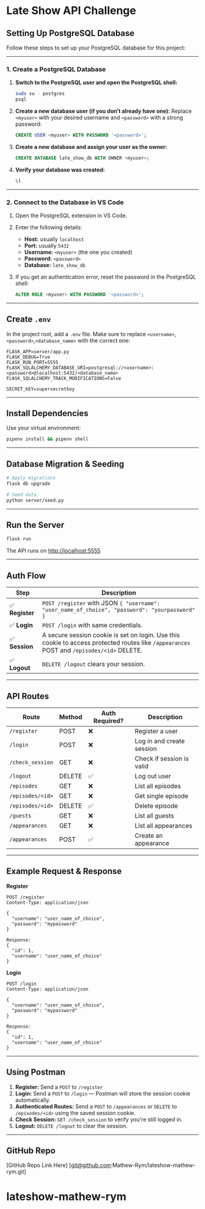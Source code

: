 # Late Show API Challenge
## Setting Up PostgreSQL Database

Follow these steps to set up your PostgreSQL database for this project:

---

### 1.  Create a PostgreSQL Database

1. **Switch to the PostgreSQL user and open the PostgreSQL shell:**

   ```bash
   sudo su - postgres
   psql
   ```

2. **Create a new database user (if you don’t already have one):**
   Replace `<myuser>` with your desired username and `<password>` with a strong password:

   ```sql
   CREATE USER <myuser> WITH PASSWORD '<password>';
   ```

3. **Create a new database and assign your user as the owner:**

   ```sql
   CREATE DATABASE late_show_db WITH OWNER <myuser>;
   ```

4. **Verify your database was created:**

   ```sql
   \l
   ```

---

### 2.  Connect to the Database in VS Code

1. Open the PostgreSQL extension in VS Code.

2. Enter the following details:

   * **Host:** usually `localhost`
   * **Port:** usually `5432`
   * **Username:** `<myuser>` (the one you created)
   * **Password:** `<password>`
   * **Database:** `late_show_db`

3. If you get an authentication error, reset the password in the PostgreSQL shell:

   ```sql
   ALTER ROLE <myuser> WITH PASSWORD '<password>';
   ```

---

## Create `.env`

In the project root, add a `.env` file. Make sure to replace `<username>`,`<password>`,`<database_name>` with the correct one:

```env
FLASK_APP=server/app.py
FLASK_DEBUG=True
FLASK_RUN_PORT=5555
FLASK_SQLALCHEMY_DATABASE_URI=postgresql://<username>:<password>@localhost:5432/<database_name>
FLASK_SQLALCHEMY_TRACK_MODIFICATIONS=False

SECRET_KEY=supersecretkey
```

---

## Install Dependencies

Use your virtual environment:

```bash
pipenv install && pipenv shell
```

---

## Database Migration & Seeding

```bash
# Apply migrations
flask db upgrade

# Seed data
python server/seed.py
```

---

## Run the Server

```bash
flask run
```

The API runs on [http://localhost:5555](http://localhost:5555)

---

## Auth Flow

| Step | Description |
|------|--------------|
| ✅ **Register** | `POST /register` with JSON `{ "username": "user_name_of_choice", "password": "yourpassword" }` |
| ✅ **Login** | `POST /login` with same credentials. |
| ✅ **Session** | A secure session cookie is set on login. Use this cookie to access protected routes like `/appearances` POST and `/episodes/<id>` DELETE. |
| ✅ **Logout** | `DELETE /logout` clears your session. |

---

## API Routes

| Route | Method | Auth Required? | Description |
|-------|--------|-----------------|-------------|
| `/register` | POST | ❌ | Register a user |
| `/login` | POST | ❌ | Log in and create session |
| `/check_session` | GET | ❌ | Check if session is valid |
| `/logout` | DELETE | ✅ | Log out user |
| `/episodes` | GET | ❌ | List all episodes |
| `/episodes/<id>` | GET | ❌ | Get single episode |
| `/episodes/<id>` | DELETE | ✅ | Delete episode |
| `/guests` | GET | ❌ | List all guests |
| `/appearances` | GET | ❌ | List all appearances |
| `/appearances` | POST | ✅ | Create an appearance |

---

##  Example Request & Response

**Register**
```http
POST /register
Content-Type: application/json

{
  "username": "user_name_of_choice",
  "password": "mypassword"
}

Response:
{
  "id": 1,
  "username": "user_name_of_choice"
}
```

**Login**
```http
POST /login
Content-Type: application/json

{
  "username": "user_name_of_choice",
  "password": "mypassword"
}

Response:
{
  "id": 1,
  "username": "user_name_of_choice"
}
```

---

## Using Postman

1. **Register:** Send a `POST` to `/register`  
2. **Login:** Send a `POST` to `/login` — Postman will store the session cookie automatically.  
3. **Authenticated Routes:** Send a `POST` to `/appearances` or `DELETE` to `/episodes/<id>` using the saved session cookie.  
4. **Check Session:** `GET /check_session` to verify you're still logged in.  
5. **Logout:** `DELETE /logout` to clear the session.

---

## GitHub Repo

[GitHub Repo Link Here] [git@github.com:Mathew-Rym/lateshow-mathew-rym.git]

# lateshow-mathew-rym
